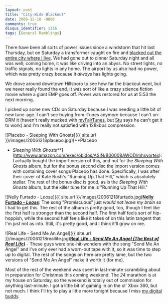 ```yaml
---
layout: post
title: "City-Wide Blackout"
date: 2006-12-18 -0800
comments: true
disqus_identifier: 1116
tags: [General Ramblings]
---
```

There have been all sorts of power issues since a windstorm that hit
last Thursday, but on Saturday a transformer caught on fire and [blacked
out the entire city where I
live](http://www.kptv.com/news/10556056/detail.html). We had gone out to
dinner Saturday night and all was well; coming home, it was like driving
into an abyss. No street lights, no traffic signals, no lights in any
home. The airport by us also had no power, which was pretty crazy
because it *always* has lights going.

 We drove around downtown Hillsboro to see how far the blackout went,
but we never really found the end. It was sort of like a crazy science
fiction movie where a giant EMP goes off. Power was restored for us at
5:53 the next morning.

 I picked up some new CDs on Saturday because I was needing a little bit
of new tune-age. I can't see buying from iTunes anymore because I can't
un-DRM it (haven't really mucked with
[myFairTunes](http://hymn-project.org/forums/viewtopic.php?t=1555), but
[Stu](http://www.stuartthompson.net) says he can't get it to work) and
I'm really not satisfied with 128kbps compression.

 ![Placebo - Sleeping With
Ghosts]({{ site.url }}/images/20061218placebo.jpg)[**Placebo

- *Sleeping With
Ghosts***](<http://www.amazon.com/exec/obidos/ASIN/B00008AWOD/mhsvortex>):
I actually bought the import version of this, and not for the *Sleeping
With Ghosts* album, but for the bonus second disc the import version
comes with containing cover songs Placebo has done. Specifically, I was
after their cover of Kate Bush's "Running Up That Hill," which is
absolutely stellar. The rest of the bonus disc is good, as is the
*Sleeping With Ghosts* album, but the killer tune for me is "Running Up
That Hill."

 ![Nelly Furtado -
Loose]({{ site.url }}/images/20061218furtado.jpg)[**Nelly
Furtado -
*Loose***](http://www.amazon.com/exec/obidos/ASIN/B000FII324/mhsvortex):
The song "Promiscuous" just *would not leave my brain* so I had to get
this. The rest of the album is pretty good, too, though I feel like the
first half is stronger than the second half. The first half feels sort
of hip-hoppish, while the second half feels like it takes of on this
latin tangent that I'm just not as into. Still, it's pretty good, and I
think it'll grow on me.

 ![Real Life - Send Me An
Angel]({{ site.url }}/images/20061218reallife.jpg)[**Real
Life - *Send Me An Angel (The Best of Real
Life)***](http://www.amazon.com/exec/obidos/ASIN/B000008JU2/mhsvortex) -
These guys were one-hit-wonders with the song "Send Me An Angel" and
I've only ever had a worn-out tape with it, so it was time to step up to
digital. The rest of the songs on here are pretty lame, but the two
versions of "Send Me An Angel" make it worth it (for me).

 Most of the rest of the weekend was spent in last-minute scrambling
about in preparation for Christmas this coming weekend. The *24*
marathon is at my house on Saturday, so the weekend is totally out of
commission for anything last-minute. I got a little bit of gaming in on
the ol' Xbox 360, but not much. I think I'll try to play a little more
tonight because I miss [my digital
buddy](http://www.360voice.com/blog.asp?tag=Paraesthesia).
